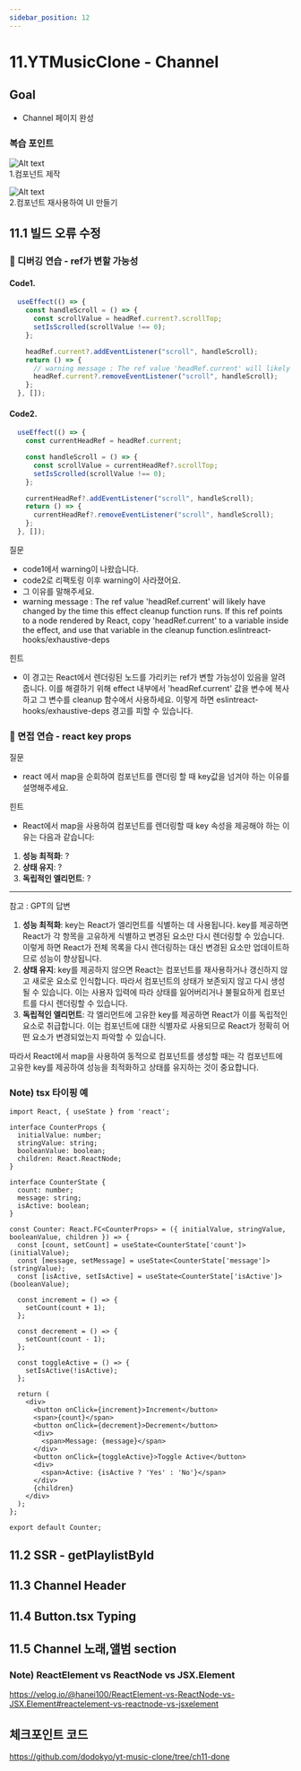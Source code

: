```yaml
---
sidebar_position: 12
---
```


# 11.YTMusicClone - Channel

## Goal
- Channel 페이지 완성  

### 복습 포인트

![Alt text](image-42.png)  
1.컴포넌트 제작     


![Alt text](image-43.png)  
2.컴포넌트 재사용하여 UI 만들기  

## 11.1 빌드 오류 수정

### 📌 디버깅 연습 - ref가 변할 가능성

#### Code1.
```js
  useEffect(() => {
    const handleScroll = () => {
      const scrollValue = headRef.current?.scrollTop;
      setIsScrolled(scrollValue !== 0);
    };

    headRef.current?.addEventListener("scroll", handleScroll);
    return () => {
      // warning message : The ref value 'headRef.current' will likely have changed by the time this effect cleanup function runs. If this ref points to a node rendered by React, copy 'headRef.current' to a variable inside the effect, and use that variable in the cleanup function.eslintreact-hooks/exhaustive-deps
      headRef.current?.removeEventListener("scroll", handleScroll);
    };
  }, []);
```

#### Code2.

```js
  useEffect(() => {
    const currentHeadRef = headRef.current;

    const handleScroll = () => {
      const scrollValue = currentHeadRef?.scrollTop;
      setIsScrolled(scrollValue !== 0);
    };

    currentHeadRef?.addEventListener("scroll", handleScroll);
    return () => {
      currentHeadRef?.removeEventListener("scroll", handleScroll);
    };
  }, []);
```

질문  
- code1에서 warning이 나왔습니다.
- code2로 리팩토링 이후 warning이 사라졌어요.  
- 그 이유를 말해주세요.  
- warning message : The ref value 'headRef.current' will likely have changed by the time this effect cleanup function runs. If this ref points to a node rendered by React, copy 'headRef.current' to a variable inside the effect, and use that variable in the cleanup function.eslintreact-hooks/exhaustive-deps

힌트 
- 이 경고는 React에서 렌더링된 노드를 가리키는 ref가 변할 가능성이 있음을 알려줍니다. 이를 해결하기 위해 effect 내부에서 'headRef.current' 값을 변수에 복사하고 그 변수를 cleanup 함수에서 사용하세요. 이렇게 하면 eslintreact-hooks/exhaustive-deps 경고를 피할 수 있습니다.


### 📌 면접 연습 - react key props

질문  
- react 에서 map을 순회하여 컴포넌트를 랜더링 할 때 key값을 넘겨야 하는 이유를 설명해주세요.


힌트  

- React에서 map을 사용하여 컴포넌트를 렌더링할 때 key 속성을 제공해야 하는 이유는 다음과 같습니다:
1. **성능 최적화**: ? 
2. **상태 유지**: ? 
3. **독립적인 엘리먼트**: ? 


---
참고 : GPT의 답변  
1. **성능 최적화**: key는 React가 엘리먼트를 식별하는 데 사용됩니다. key를 제공하면 React가 각 항목을 고유하게 식별하고 변경된 요소만 다시 렌더링할 수 있습니다. 이렇게 하면 React가 전체 목록을 다시 렌더링하는 대신 변경된 요소만 업데이트하므로 성능이 향상됩니다.
2. **상태 유지**: key를 제공하지 않으면 React는 컴포넌트를 재사용하거나 갱신하지 않고 새로운 요소로 인식합니다. 따라서 컴포넌트의 상태가 보존되지 않고 다시 생성될 수 있습니다. 이는 사용자 입력에 따라 상태를 잃어버리거나 불필요하게 컴포넌트를 다시 렌더링할 수 있습니다.
3. **독립적인 엘리먼트**: 각 엘리먼트에 고유한 key를 제공하면 React가 이를 독립적인 요소로 취급합니다. 이는 컴포넌트에 대한 식별자로 사용되므로 React가 정확히 어떤 요소가 변경되었는지 파악할 수 있습니다.

따라서 React에서 map을 사용하여 동적으로 컴포넌트를 생성할 때는 각 컴포넌트에 고유한 key를 제공하여 성능을 최적화하고 상태를 유지하는 것이 중요합니다.



### Note) tsx 타이핑 예  

```tsx
import React, { useState } from 'react';

interface CounterProps {
  initialValue: number;
  stringValue: string;
  booleanValue: boolean;
  children: React.ReactNode;
}

interface CounterState {
  count: number;
  message: string;
  isActive: boolean;
}

const Counter: React.FC<CounterProps> = ({ initialValue, stringValue, booleanValue, children }) => {
  const [count, setCount] = useState<CounterState['count']>(initialValue);
  const [message, setMessage] = useState<CounterState['message']>(stringValue);
  const [isActive, setIsActive] = useState<CounterState['isActive']>(booleanValue);

  const increment = () => {
    setCount(count + 1);
  };

  const decrement = () => {
    setCount(count - 1);
  };

  const toggleActive = () => {
    setIsActive(!isActive);
  };

  return (
    <div>
      <button onClick={increment}>Increment</button>
      <span>{count}</span>
      <button onClick={decrement}>Decrement</button>
      <div>
        <span>Message: {message}</span>
      </div>
      <button onClick={toggleActive}>Toggle Active</button>
      <div>
        <span>Active: {isActive ? 'Yes' : 'No'}</span>
      </div>
      {children}
    </div>
  );
};

export default Counter;
```

## 11.2 SSR - getPlaylistById

## 11.3 Channel Header


## 11.4 Button.tsx Typing

## 11.5 Channel 노래,앨범 section


### Note) ReactElement vs ReactNode vs JSX.Element
https://velog.io/@hanei100/ReactElement-vs-ReactNode-vs-JSX.Element#reactelement-vs-reactnode-vs-jsxelement


## 체크포인트 코드  

https://github.com/dodokyo/yt-music-clone/tree/ch11-done 